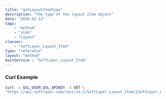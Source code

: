 ```yaml
---
title: "getLayoutItemType"
description: "The type of the layout item object"
date: "2018-02-12"
tags:
    - "method"
    - "sldn"
    - "Layout"
classes:
    - "SoftLayer_Layout_Item"
type: "reference"
layout: "method"
mainService : "SoftLayer_Layout_Item"
---
```


### Curl Example
```bash
curl -u $SL_USER:$SL_APIKEY -X GET \
'https://api.softlayer.com/rest/v3.1/SoftLayer_Layout_Item/{SoftLayer_Layout_ItemID}/getLayoutItemType'
```
